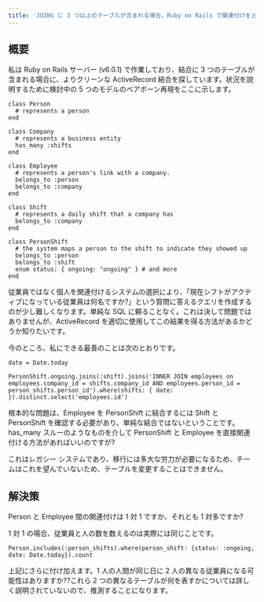 ```yaml
---
title: 'JOINS に 3 つ以上のテーブルが含まれる場合、Ruby on Rails で関連付けをどのように処理すればよいですか?'
---
```


## 概要
私は Ruby on Rails サーバー (v6.0.1) で作業しており、結合に 3 つのテーブルが含まれる場合に、よりクリーンな ActiveRecord 結合を探しています。状況を説明するために検討中の 5 つのモデルのベアボーン再現をここに示します。

```
class Person
  # represents a person
end

class Company
  # represents a business entity
  has_many :shifts
end

class Employee
  # represents a person's link with a company.
  belongs_to :person
  belongs_to :company
end

class Shift
  # represents a daily shift that a company has
  belongs_to :company
end

class PersonShift
  # the system maps a person to the shift to indicate they showed up
  belongs_to :person
  belongs_to :shift
  enum status: { ongoing: "ongoing" } # and more
end

```
従業員ではなく個人を関連付けるシステムの選択により、「現在シフトがアクティブになっている従業員は何名ですか?」という質問に答えるクエリを作成するのが少し難しくなります。単純な SQL に頼ることなく。これは決して問題ではありませんが、ActiveRecord を適切に使用してこの結果を得る方法があるかどうか知りたいです。

今のところ、私にできる最善のことは次のとおりです。

```
date = Date.today

PersonShift.ongoing.joins(:shift).joins('INNER JOIN employees on employees.company_id = shifts.company_id AND employees.person_id = person_shifts.person_id').where(shifts: { date: }).distinct.select('employees.id')

```
根本的な問題は、Employee を PersonShift に結合するには Shift と PersonShift を確認する必要があり、単純な結合ではないということです。 has_many スルーのようなものを介して PersonShift と Employee を直接関連付ける方法があればいいのですが?

これはレガシー システムであり、移行には多大な労力が必要になるため、チームはこれを望んでいないため、テーブルを変更することはできません。

## 解決策
Person と Employee 間の関連付けは 1 対 1 ですか、それとも 1 対多ですか?

1 対 1 の場合、従業員と人の数を数えるのは実際には同じことです。

```
Person.includes(:person_shifts).where(person_shift: {status: :ongoing, date: Date.today}).count

```
上記にさらに付け加えます。1 人の人間が同じ日に 2 人の異なる従業員になる可能性はありますか??これら 2 つの異なるテーブルが何を表すかについては詳しく説明されていないので、推測することになります。

